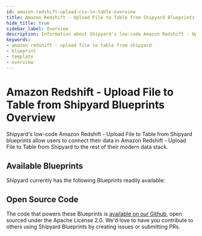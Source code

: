 ```yaml
---
id: amazon-redshift-upload-csv-to-table-overview
title: Amazon Redshift - Upload File to Table from Shipyard Blueprints Overview
hide_title: true
sidebar_label: Overview
description: Information about Shipyard's low-code Amazon Redshift - Upload File to Table from Shipyard templates.
keywords:
- amazon redshift - upload file to table from shipyard
- blueprint
- template
- overview
---
```


# Amazon Redshift - Upload File to Table from Shipyard Blueprints Overview

Shipyard's low-code Amazon Redshift - Upload File to Table from Shipyard blueprints allow users to connect their data in Amazon Redshift - Upload File to Table from Shipyard to the rest of their modern data stack.

## Available Blueprints
Shipyard currently has the following Blueprints readily available: 

## Open Source Code
The code that powers these Blueprints is [available on our Github](None), open sourced under the Apache License 2.0. We'd love to have you contribute to others using Shipyard Blueprints by creating issues or submitting PRs.
